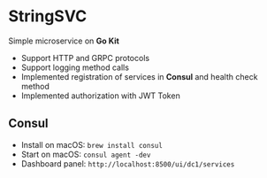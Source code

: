 # StringSVC

Simple microservice on **Go Kit**

- Support HTTP and GRPC protocols
- Support logging method calls
- Implemented registration of services in **Consul** and health check method
- Implemented authorization with JWT Token

## Consul
- Install on macOS: `brew install consul`
- Start on macOS: `consul agent -dev`
- Dashboard panel: `http://localhost:8500/ui/dc1/services`
